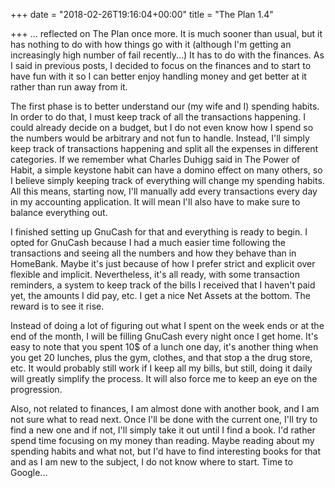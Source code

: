 +++
date = "2018-02-26T19:16:04+00:00"
title = "The Plan 1.4"

+++
... reflected on The Plan once more. It is much sooner than usual, but it has nothing to do with how things go with it (although I'm getting an increasingly high number of fail recently...) It has to do with the finances. As I said in previous posts, I decided to focus on the finances and to start to have fun with it so I can better enjoy handling money and get better at it rather than run away from it.

The first phase is to better understand our (my wife and I) spending habits. In order to do that, I must keep track of all the transactions happening. I could already decide on a budget, but I do not even know how I spend so the numbers would be arbitrary and not fun to handle. Instead, I'll simply keep track of transactions happening and split all the expenses in different categories. If we remember what Charles Duhigg said in The Power of Habit, a simple keystone habit can have a domino effect on many others, so I believe simply keeping track of everything will change my spending habits. All this means, starting now, I'll manually add every transactions every day in my accounting application. It will mean I'll also have to make sure to balance everything out.

I finished setting up GnuCash for that and everything is ready to begin. I opted for GnuCash because I had a much easier time following the transactions and seeing all the numbers and how they behave than in HomeBank. Maybe it's just because of how I prefer strict and explicit over flexible and implicit. Nevertheless, it's all ready, with some transaction reminders, a system to keep track of the bills I received that I haven't paid yet, the amounts I did pay, etc. I get a nice Net Assets at the bottom. The reward is to see it rise.

Instead of doing a lot of figuring out what I spent on the week ends or at the end of the month, I will be filling GnuCash every night once I get home. It's easy to note that you spent 10$ of a lunch one day, it's another thing when you get 20 lunches, plus the gym, clothes, and that stop a the drug store, etc. It would probably still work if I keep all my bills, but still, doing it daily will greatly simplify the process. It will also force me to keep an eye on the progression.

Also, not related to finances, I am almost done with another book, and I am not sure what to read next. Once I'll be done with the current one, I'll try to find a new one and if not, I'll simply take it out until I find a book. I'd rather spend time focusing on my money than reading. Maybe reading about my spending habits and what not, but I'd have to find interesting books for that and as I am new to the subject, I do not know where to start. Time to Google...